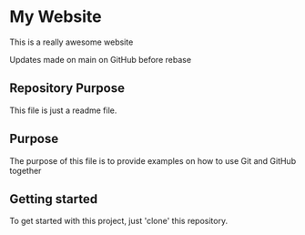 # My Website

This is a really awesome website

Updates made on main on GitHub before rebase

## Repository Purpose

This file is just a readme file.

## Purpose

The purpose of this file is to provide examples on how to use Git and
GitHub together

## Getting started

To get started with this project, just 'clone' this repository.
